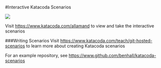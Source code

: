 #Interactive Katacoda Scenarios

[![](http://shields.katacoda.com/katacoda/allamand/count.svg)](https://www.katacoda.com/allamand "Get your profile on Katacoda.com")

Visit https://www.katacoda.com/allamand to view and take the interactive scenarios

###Writing Scenarios
Visit https://www.katacoda.com/teach/git-hosted-scenarios to learn more about creating Katacoda scenarios

For an example repository, see https://www.github.com/benhall/katacoda-scenarios
